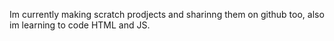 Im currently making scratch prodjects and sharinng them on github too, also im learning to code HTML and JS.

